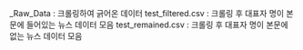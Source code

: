 _Raw_Data : 크롤링하여 긁어온 데이터
test_filtered.csv : 크롤링 후 대표자 명이 본문에 들어있는 뉴스 데이터 모음
test_remained.csv : 크롤링 후 대표자 명이 본문에 없는 뉴스 데이터 모음
